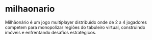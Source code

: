 # milhaonario
Milhãonário é um jogo multiplayer distribuído onde de 2 a 4 jogadores competem para monopolizar regiões do tabuleiro virtual, construindo imóveis e enfrentando desafios estratégicos.
